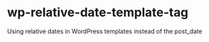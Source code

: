 wp-relative-date-template-tag
=============================

Using relative dates in WordPress templates instead of the post_date